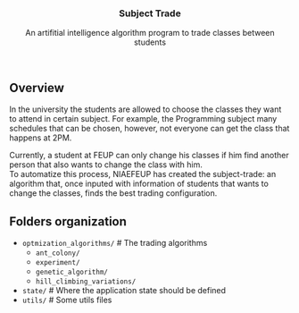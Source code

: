 <h3 align="center"> 
  Subject Trade
</h3> 
<p align="center"> An artifitial intelligence algorithm program to trade classes between students </p>

<br>


## Overview 

In the university the students are allowed to choose the classes they want to attend in certain subject. For example, the Programming subject many schedules that can be 
chosen, however, not everyone can get the class that happens at 2PM.   

Currently, a student at FEUP can only change his classes if him find another person that also wants to change the class with him.   
To automatize this process, NIAEFEUP has created the subject-trade: an algorithm that, once inputed with information of students that wants to change the classes, finds 
the best trading configuration. 

## Folders organization 

- `optmization_algorithms/`       # The trading algorithms  
  - `ant_colony/` 
  - `experiment/`  
  - `genetic_algorithm/` 
  - `hill_climbing_variations/` 
- `state/`                        # Where the application state should be defined 
- `utils/`                        # Some utils files 
